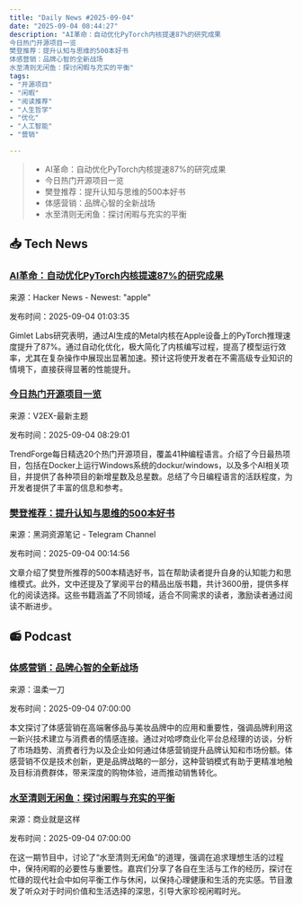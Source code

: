```yaml
---
title: "Daily News #2025-09-04"
date: "2025-09-04 08:44:27"
description: "AI革命：自动优化PyTorch内核提速87%的研究成果
今日热门开源项目一览
樊登推荐：提升认知与思维的500本好书
体感营销：品牌心智的全新战场
水至清则无闲鱼：探讨闲暇与充实的平衡"
tags: 
- "开源项目"
- "闲暇"
- "阅读推荐"
- "人生哲学"
- "优化"
- "人工智能"
- "营销"

---
```


> - AI革命：自动优化PyTorch内核提速87%的研究成果
> - 今日热门开源项目一览
> - 樊登推荐：提升认知与思维的500本好书
> - 体感营销：品牌心智的全新战场
> - 水至清则无闲鱼：探讨闲暇与充实的平衡

## 📥 Tech News

### [AI革命：自动优化PyTorch内核提速87%的研究成果](https://gimletlabs.ai/blog/ai-generated-metal-kernels)

来源：Hacker News - Newest: "apple"

发布时间：2025-09-04 01:03:35

Gimlet Labs研究表明，通过AI生成的Metal内核在Apple设备上的PyTorch推理速度提升了87%。通过自动化优化，极大简化了内核编写过程，提高了模型运行效率，尤其在复杂操作中展现出显著加速。预计这将使开发者在不需高级专业知识的情境下，直接获得显著的性能提升。

### [今日热门开源项目一览](https://www.v2ex.com/t/1156961)

来源：V2EX-最新主题

发布时间：2025-09-04 08:29:01

TrendForge每日精选20个热门开源项目，覆盖41种编程语言。介绍了今日最热项目，包括在Docker上运行Windows系统的dockur/windows，以及多个AI相关项目，并提供了各种项目的新增星数及总星数。总结了今日编程语言的活跃程度，为开发者提供了丰富的信息和参考。

### [樊登推荐：提升认知与思维的500本好书](https://t.me/piracy6/32331)

来源：黑洞资源笔记 - Telegram Channel

发布时间：2025-09-04 00:14:56

文章介绍了樊登所推荐的500本精选好书，旨在帮助读者提升自身的认知能力和思维模式。此外，文中还提及了掌阅平台的精品出版书籍，共计3600册，提供多样化的阅读选择。这些书籍涵盖了不同领域，适合不同需求的读者，激励读者通过阅读不断进步。

## 📻 Podcast

### [体感营销：品牌心智的全新战场](https://www.xiaoyuzhoufm.com/episode/68b81a195faf368659d69bc0)

来源：温柔一刀

发布时间：2025-09-04 07:00:00

本文探讨了体感营销在高端奢侈品与美妆品牌中的应用和重要性，强调品牌利用这一新兴技术建立与消费者的情感连接。通过对哈啰商业化平台总经理的访谈，分析了市场趋势、消费者行为以及企业如何通过体感营销提升品牌认知和市场份额。体感营销不仅是技术创新，更是品牌战略的一部分，这种营销模式有助于更精准地触及目标消费群体，带来深度的购物体验，进而推动销售转化。

### [水至清则无闲鱼：探讨闲暇与充实的平衡](https://www.xiaoyuzhoufm.com/episode/68b84cf697178f08ee1f29c6)

来源：商业就是这样

发布时间：2025-09-04 07:00:00

在这一期节目中，讨论了“水至清则无闲鱼”的道理，强调在追求理想生活的过程中，保持闲暇的必要性与重要性。嘉宾们分享了各自在生活与工作的经历，探讨在忙碌的现代社会中如何平衡工作与休闲，以保持心理健康和生活的充实感。节目激发了听众对于时间价值和生活选择的深思，引导大家珍视闲暇时光。
